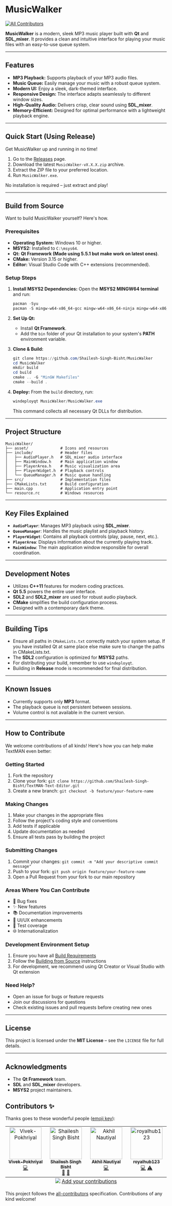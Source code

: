 # MusicWalker
<!-- ALL-CONTRIBUTORS-BADGE:START - Do not remove or modify this section -->
[![All Contributors](https://img.shields.io/badge/all_contributors-4-orange.svg?style=flat-square)](#contributors-)
<!-- ALL-CONTRIBUTORS-BADGE:END -->

**MusicWalker** is a modern, sleek MP3 music player built with **Qt** and **SDL\_mixer**. It provides a clean and intuitive interface for playing your music files with an easy-to-use queue system.

-----

## Features

  * **MP3 Playback:** Supports playback of your MP3 audio files.
  * **Music Queue:** Easily manage your music with a robust queue system.
  * **Modern UI:** Enjoy a sleek, dark-themed interface.
  * **Responsive Design:** The interface adapts seamlessly to different window sizes.
  * **High-Quality Audio:** Delivers crisp, clear sound using **SDL\_mixer**.
  * **Memory-Efficient:** Designed for optimal performance with a lightweight playback engine.

-----

## Quick Start (Using Release)

Get MusicWalker up and running in no time\!

1.  Go to the [Releases]() page.
2.  Download the latest `MusicWalker-vX.X.X.zip` archive.
3.  Extract the ZIP file to your preferred location.
4.  Run `MusicWalker.exe`.

No installation is required – just extract and play\!

-----

## Build from Source

Want to build MusicWalker yourself? Here's how.

### Prerequisites

  * **Operating System:** Windows 10 or higher.
  * **MSYS2:** Installed to `C:\msys64`.
  * **Qt:** **Qt Framework (Made using 5.5.1 but make work on latest ones)**.
  * **CMake:** Version 3.15 or higher.
  * **Editor:** Visual Studio Code with C++ extensions (recommended).

### Setup Steps

1.  **Install MSYS2 Dependencies:**
    Open the **MSYS2 MINGW64 terminal** and run:

    ```powershell
    pacman -Syu
    pacman -S mingw-w64-x86_64-gcc mingw-w64-x86_64-ninja mingw-w64-x86_64-SDL2 mingw-w64-x86_64-SDL2_mixer
    ```

2.  **Set Up Qt:**

      * Install **Qt Framework**.
      * Add the `bin` folder of your Qt installation to your system's **PATH** environment variable.

3.  **Clone & Build:**

    ```powershell
    git clone https://github.com/Shailesh-Singh-Bisht/MusicWalker
    cd MusicWalker
    mkdir build
    cd build
    cmake .. -G "MinGW Makefiles" 
    cmake --build .
    ```

4.  **Deploy:**
    From the `build` directory, run:

    ```powershell
    windeployqt MusicWalker/MusicWalker.exe
    ```

    This command collects all necessary Qt DLLs for distribution.

-----

## Project Structure

```
MusicWalker/
├── asset/              # Icons and resources
├── include/            # Header files
│   ├── AudioPlayer.h   # SDL_mixer audio interface
│   ├── MainWindow.h    # Main application window
│   ├── PlayerArea.h    # Music visualization area
│   ├── PlayerWidget.h  # Playback controls
│   └── QueueManager.h  # Music queue handling
├── src/                # Implementation files
├── CMakeLists.txt      # Build configuration
├── main.cpp            # Application entry point
└── resource.rc         # Windows resources
```

-----

## Key Files Explained

  * **`AudioPlayer`**: Manages MP3 playback using **SDL\_mixer**.
  * **`QueueManager`**: Handles the music playlist and playback history.
  * **`PlayerWidget`**: Contains all playback controls (play, pause, next, etc.).
  * **`PlayerArea`**: Displays information about the currently playing track.
  * **`MainWindow`**: The main application window responsible for overall coordination.

-----

## Development Notes

  * Utilizes **C++11** features for modern coding practices.
  * **Qt 5.5** powers the entire user interface.
  * **SDL2** and **SDL2\_mixer** are used for robust audio playback.
  * **CMake** simplifies the build configuration process.
  * Designed with a contemporary dark theme.

-----

## Building Tips

  * Ensure all paths in `CMakeLists.txt` correctly match your system setup. If you have installed Qt at same place else make sure to change the paths in CMakeLists.txt.
  * The **SDL2** configuration is optimized for **MSYS2** paths.
  * For distributing your build, remember to use `windeployqt`.
  * Building in **Release** mode is recommended for final distribution.

-----

## Known Issues

  * Currently supports only **MP3** format.
  * The playback queue is not persistent between sessions.
  * Volume control is not available in the current version.

-----

## How to Contribute

We welcome contributions of all kinds! Here's how you can help make TextMAN even better:

### Getting Started
1. Fork the repository
2. Clone your fork: `git clone https://github.com/Shailesh-Singh-Bisht/TextMAN-Text-Editor.git`
3. Create a new branch: `git checkout -b feature/your-feature-name`

### Making Changes
1. Make your changes in the appropriate files
2. Follow the project's coding style and conventions
3. Add tests if applicable
4. Update documentation as needed
5. Ensure all tests pass by building the project

### Submitting Changes
1. Commit your changes: `git commit -m "Add your descriptive commit message"`
2. Push to your fork: `git push origin feature/your-feature-name`
3. Open a Pull Request from your fork to our main repository

### Areas Where You Can Contribute
- 🐛 Bug fixes
- ✨ New features
- 📚 Documentation improvements
- 🎨 UI/UX enhancements
- 🧪 Test coverage
- 🌐 Internationalization

### Development Environment Setup
1. Ensure you have all [Build Requirements](#build-requirements)
2. Follow the [Building from Source](#building-from-source) instructions
3. For development, we recommend using Qt Creator or Visual Studio with Qt extension

### Need Help?
- Open an issue for bugs or feature requests
- Join our discussions for questions
- Check existing issues and pull requests before creating new ones

-----

## License

This project is licensed under the **MIT License** – see the `LICENSE` file for full details.

-----

## Acknowledgments

  * The **Qt Framework** team.
  * **SDL** and **SDL\_mixer** developers.
  * **MSYS2** project maintainers.
## Contributors ✨

Thanks goes to these wonderful people ([emoji key](https://allcontributors.org/docs/en/emoji-key)):

<!-- ALL-CONTRIBUTORS-LIST:START - Do not remove or modify this section -->
<!-- prettier-ignore-start -->
<!-- markdownlint-disable -->
<table>
  <tbody>
    <tr>
      <td align="center" valign="top" width="14.28%"><a href="https://github.com/Vivek-Pokhriyal"><img src="https://avatars.githubusercontent.com/u/202429019?v=4?s=100" width="100px;" alt="Vivek-Pokhriyal"/><br /><sub><b>Vivek-Pokhriyal</b></sub></a><br /><a href="https://github.com/Shailesh-Singh-Bisht/MusicWalker/commits?author=Vivek-Pokhriyal" title="Code">💻</a></td>
      <td align="center" valign="top" width="14.28%"><a href="https://shailesh-singh-bisht-portfolio.vercel.app/"><img src="https://avatars.githubusercontent.com/u/107263955?v=4?s=100" width="100px;" alt="Shailesh Singh Bisht"/><br /><sub><b>Shailesh Singh Bisht</b></sub></a><br /><a href="#design-Shailesh-Singh-Bisht" title="Design">🎨</a> <a href="#maintenance-Shailesh-Singh-Bisht" title="Maintenance">🚧</a></td>
      <td align="center" valign="top" width="14.28%"><a href="https://github.com/Akhilnautiyal5"><img src="https://avatars.githubusercontent.com/u/113812781?v=4?s=100" width="100px;" alt="Akhil Nautiyal"/><br /><sub><b>Akhil Nautiyal</b></sub></a><br /><a href="https://github.com/Shailesh-Singh-Bisht/MusicWalker/commits?author=Akhilnautiyal5" title="Code">💻</a></td>
      <td align="center" valign="top" width="14.28%"><a href="https://github.com/royalhub123"><img src="https://avatars.githubusercontent.com/u/168981505?v=4?s=100" width="100px;" alt="royalhub123"/><br /><sub><b>royalhub123</b></sub></a><br /><a href="https://github.com/Shailesh-Singh-Bisht/MusicWalker/commits?author=royalhub123" title="Code">💻</a> <a href="https://github.com/Shailesh-Singh-Bisht/MusicWalker/commits?author=royalhub123" title="Tests">⚠️</a></td>
    </tr>
  </tbody>
  <tfoot>
    <tr>
      <td align="center" size="13px" colspan="7">
        <img src="https://raw.githubusercontent.com/all-contributors/all-contributors-cli/1b8533af435da9854653492b1327a23a4dbd0a10/assets/logo-small.svg">
          <a href="https://all-contributors.js.org/docs/en/bot/usage">Add your contributions</a>
        </img>
      </td>
    </tr>
  </tfoot>
</table>

<!-- markdownlint-restore -->
<!-- prettier-ignore-end -->

<!-- ALL-CONTRIBUTORS-LIST:END -->

This project follows the [all-contributors](https://github.com/all-contributors/all-contributors) specification. Contributions of any kind welcome!
